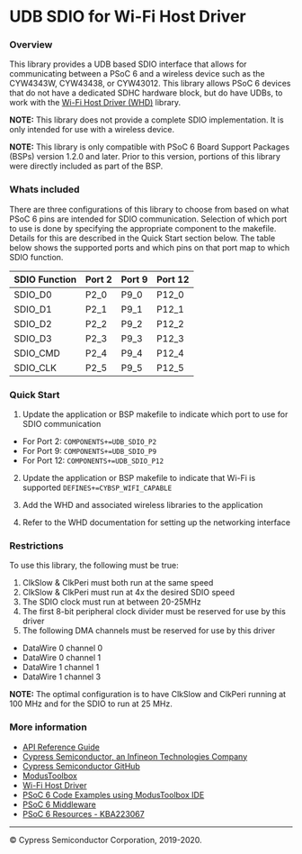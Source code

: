 # UDB SDIO for Wi-Fi Host Driver

### Overview

This library provides a UDB based SDIO interface that allows for communicating between a PSoC 6 and a wireless device such as the CYW4343W, CYW43438, or CYW43012. This library allows PSoC 6 devices that do not have a dedicated SDHC hardware block, but do have UDBs, to work with the [Wi-Fi Host Driver (WHD)](https://github.com/cypresssemiconductorco/wifi-host-driver) library.

**NOTE:** This library does not provide a complete SDIO implementation. It is only intended for use with a wireless device.

**NOTE:** This library is only compatible with PSoC 6 Board Support Packages (BSPs) version 1.2.0 and later. Prior to this version, portions of this library were directly included as part of the BSP.

### Whats included
There are three configurations of this library to choose from based on what PSoC 6 pins are intended for SDIO communication. Selection of which port to use is done by specifying the appropriate component to the makefile. Details for this are described in the Quick Start section below. The table below shows the supported ports and which pins on that port map to which SDIO function.

| SDIO Function | Port 2 | Port 9 | Port 12 |
| ------------- | ------ | ------ | ------- |
| SDIO_D0       | P2_0   | P9_0   | P12_0   |
| SDIO_D1       | P2_1   | P9_1   | P12_1   |
| SDIO_D2       | P2_2   | P9_2   | P12_2   |
| SDIO_D3       | P2_3   | P9_3   | P12_3   |
| SDIO_CMD      | P2_4   | P9_4   | P12_4   |
| SDIO_CLK      | P2_5   | P9_5   | P12_5   |


### Quick Start
1. Update the application or BSP makefile to indicate which port to use for SDIO communication
* For Port 2: ```COMPONENTS+=UDB_SDIO_P2```
* For Port 9: ```COMPONENTS+=UDB_SDIO_P9```
* For Port 12: ```COMPONENTS+=UDB_SDIO_P12```

2. Update the application or BSP makefile to indicate that Wi-Fi is supported
```DEFINES+=CYBSP_WIFI_CAPABLE```

3. Add the WHD and associated wireless libraries to the application

4. Refer to the WHD documentation for setting up the networking interface


### Restrictions
To use this library, the following must be true:
1. ClkSlow & ClkPeri must both run at the same speed
2. ClkSlow & ClkPeri must run at 4x the desired SDIO speed
3. The SDIO clock must run at between 20-25MHz
4. The first 8-bit peripheral clock divider must be reserved for use by this driver
5. The following DMA channels must be reserved for use by this driver
* DataWire 0 channel 0
* DataWire 0 channel 1
* DataWire 1 channel 1
* DataWire 1 channel 3

**NOTE:** The optimal configuration is to have ClkSlow and ClkPeri running at 100 MHz and for the SDIO to run at 25 MHz.

### More information

* [API Reference Guide](https://cypresssemiconductorco.github.io/udb-sdio-whd/html/index.html)
* [Cypress Semiconductor, an Infineon Technologies Company](http://www.cypress.com)
* [Cypress Semiconductor GitHub](https://github.com/cypresssemiconductorco)
* [ModusToolbox](https://www.cypress.com/products/modustoolbox-software-environment)
* [Wi-Fi Host Driver](https://github.com/cypresssemiconductorco/wifi-host-driver)
* [PSoC 6 Code Examples using ModusToolbox IDE](https://github.com/cypresssemiconductorco/Code-Examples-for-ModusToolbox-Software)
* [PSoC 6 Middleware](https://github.com/cypresssemiconductorco/psoc6-middleware)
* [PSoC 6 Resources - KBA223067](https://community.cypress.com/docs/DOC-14644)

---
© Cypress Semiconductor Corporation, 2019-2020.

